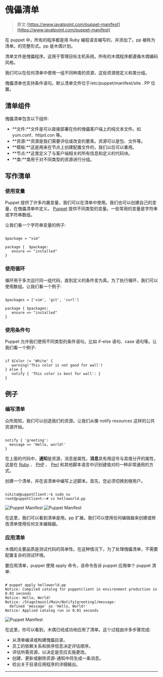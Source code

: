 # 傀儡清单

> 原文:[https://www.javatpoint.com/puppet-manifest](https://www.javatpoint.com/puppet-manifest)

在 puppet 中，所有的程序都是用 Ruby 编程语言编写的，并添加了。pp 被称为清单。的完整形式。pp 是木偶计划。

清单文件是傀儡程序。这用于管理目标主机系统。所有的木偶程序都遵循木偶编码风格。

我们可以在任何清单中使用一组不同种类的资源，这些资源按定义和类分组。

傀儡清单也支持条件语句。默认清单文件位于/etc/puppet/manifest/site . PP 位置。

## 清单组件

傀儡清单包含以下组件:

*   **文件:**文件是可以直接部署在你的傀儡客户端上的纯文本文件。如 yum.conf、httpd.con 等。
*   **资源:**资源是我们需要评估或改变的要素。资源可以是包、文件等。
*   **模板:**这是用来在节点上创建配置文件的，我们以后可以重用。
*   **节点:**这里定义了与客户端相关的所有信息和定义的代码块。
*   **类:**类用于对不同类型的资源进行分组。

## 写作清单

### 使用变量

Puppet 提供了许多内置变量，我们可以在清单中使用。我们也可以创建自己的变量，在傀儡清单中定义。 [Puppet](https://www.javatpoint.com/puppet) 提供不同类型的变量。一些常用的变量是字符串或字符串数组。

让我们看一个字符串变量的例子:

```

$package = "vim"  

package {  $package: 
   ensure => "installed" 
}

```

### 使用循环

循环用于多次运行同一组代码，直到定义的条件变为真。为了执行循环，我们可以使用数组。让我们看一个例子:

```

$packages = ['vim', 'git', 'curl']  

package { $packages: 
   ensure => "installed" 
}

```

### 使用条件句

Puppet 允许我们使用不同类型的条件语句。比如 if-else 语句、case 语句等。让我们看一个例子:

```

if $Color != 'White' { 
   warning('This color is not good for wall') 
} else { 
   notify { 'This color is best for wall': }
}

```

## 例子

### 编写清单

众所周知，我们可以创造我们的资源。让我们从像 notify resources 这样的公共资源开始。

```

notify { 'greeting':
  message => 'Hello, world!'
}

```

在上面的代码中，**通知**是资源，消息是属性。**消息**具有用逗号与其值分开的属性，这是在 [Ruby](https://www.javatpoint.com/ruby-tutorial) 、 [PHP](https://www.javatpoint.com/php-tutorial) 、 [Perl](https://www.javatpoint.com/perl-tutorial) 和其他脚本语言中识别键值对的一种非常通用的方式。

创建一个清单，并在该清单中编写上述脚本。首先，您必须切换到根用户。

```

nikita@puppetClient:~$ sudo su
root@puppetClient:~# vi helloworld.pp

```

![Puppet Manifest](../Images/4d69925df0d6d95a7f45c70c6ca9c3d9.png)
![Puppet Manifest](../Images/4389a97c7637dba2afaf7f4379b5a8fc.png)

在这里，我们可以看到清单是用。pp 扩展。我们可以使用任何编辑器来创建或修改清单使用任何文本编辑器。

### 应用清单

木偶的主要品质是测试代码的简单性。在这种情况下，为了处理傀儡清单，不需要配置复杂的测试环境。

要应用清单，puppet 使用 apply 命令，该命令告诉 puppet 应用单个 puppet 清单:

```

# puppet apply helloworld.pp
Notice: Compiled catalog for puppetclient in environment production in 0.03 seconds
Notice: Hello, World!
Notice: /Stage[main]/Main/Notify[greeting]/message:
  defined 'message' as 'Hello, World!'
Notice: Applied catalog run in 0.01 seconds

```

![Puppet Manifest](../Images/fa91e7074e138ee7f623970b29a26821.png)

在这里，你可以看到，木偶已经成功地应用了清单。这个过程由许多步骤完成:

*   从清单编译或构建傀儡目录。
*   员工的依赖关系和排序信息决定评估顺序。
*   评估所需资源，以决定是否应实施更改。
*   创建、更新或删除资源-通知中将生成一条消息。
*   给出关于目录应用程序的详细输出。

* * *